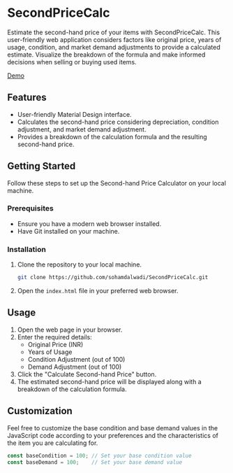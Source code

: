 # SecondPriceCalc
Estimate the second-hand price of your items with SecondPriceCalc. This user-friendly web application considers factors like original price, years of usage, condition, and market demand adjustments to provide a calculated estimate. Visualize the breakdown of the formula and make informed decisions when selling or buying used items.

[Demo](https://rawcdn.githack.com/sohamdalwadi/SecondPriceCalc/cfefe6459cd68c5cc5b13bcda9c370a849fc7264/index.html)

## Features

- User-friendly Material Design interface.
- Calculates the second-hand price considering depreciation, condition adjustment, and market demand adjustment.
- Provides a breakdown of the calculation formula and the resulting second-hand price.

## Getting Started

Follow these steps to set up the Second-hand Price Calculator on your local machine.

### Prerequisites

- Ensure you have a modern web browser installed.
- Have Git installed on your machine.

### Installation

1. Clone the repository to your local machine.

    ```bash
    git clone https://github.com/sohamdalwadi/SecondPriceCalc.git
    ```

2. Open the `index.html` file in your preferred web browser.

## Usage

1. Open the web page in your browser.
2. Enter the required details:
   - Original Price (INR)
   - Years of Usage
   - Condition Adjustment (out of 100)
   - Demand Adjustment (out of 100)
3. Click the "Calculate Second-hand Price" button.
4. The estimated second-hand price will be displayed along with a breakdown of the calculation formula.

## Customization

Feel free to customize the base condition and base demand values in the JavaScript code according to your preferences and the characteristics of the item you are calculating for.

```javascript
const baseCondition = 100; // Set your base condition value
const baseDemand = 100;    // Set your base demand value


